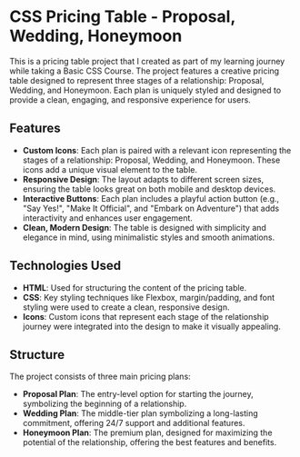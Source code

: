 # CSS Pricing Table - Proposal, Wedding, Honeymoon

This is a pricing table project that I created as part of my learning journey while taking a Basic CSS Course. The project features a creative pricing table designed to represent three stages of a relationship: Proposal, Wedding, and Honeymoon. Each plan is uniquely styled and designed to provide a clean, engaging, and responsive experience for users.

## Features

- **Custom Icons**: Each plan is paired with a relevant icon representing the stages of a relationship: Proposal, Wedding, and Honeymoon. These icons add a unique visual element to the table.
- **Responsive Design**: The layout adapts to different screen sizes, ensuring the table looks great on both mobile and desktop devices.
- **Interactive Buttons**: Each plan includes a playful action button (e.g., "Say Yes!", "Make It Official", and "Embark on Adventure") that adds interactivity and enhances user engagement.
- **Clean, Modern Design**: The table is designed with simplicity and elegance in mind, using minimalistic styles and smooth animations.

## Technologies Used

- **HTML**: Used for structuring the content of the pricing table.
- **CSS**: Key styling techniques like Flexbox, margin/padding, and font styling were used to create a clean, responsive design.
- **Icons**: Custom icons that represent each stage of the relationship journey were integrated into the design to make it visually appealing.

## Structure

The project consists of three main pricing plans:

- **Proposal Plan**: The entry-level option for starting the journey, symbolizing the beginning of a relationship.
- **Wedding Plan**: The middle-tier plan symbolizing a long-lasting commitment, offering 24/7 support and additional features.
- **Honeymoon Plan**: The premium plan, designed for maximizing the potential of the relationship, offering the best features and benefits.
